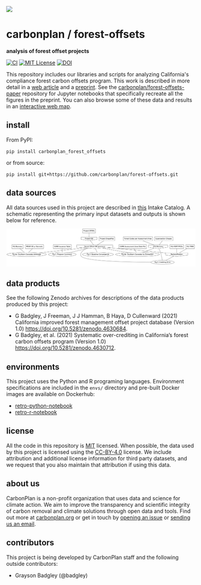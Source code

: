 <img
  src='https://carbonplan-assets.s3.amazonaws.com/monogram/dark-small.png'
  height='48'
/>

# carbonplan / forest-offsets

**analysis of forest offset projects**

[![CI](https://github.com/carbonplan/forest-offsets/actions/workflows/main.yaml/badge.svg)](https://github.com/carbonplan/forest-offsets/actions/workflows/main.yaml)
[![MIT License](https://badgen.net/badge/license/MIT/blue)](./LICENSE)
[![DOI](https://zenodo.org/badge/DOI/10.5281/zenodo.4628605.svg)](https://doi.org/10.5281/zenodo.4628605)

This repository includes our libraries and scripts for analyzing California's compliance forest carbon offsets program. This work is described in more detail in a [web article](https://carbonplan.org/research/forest-offsets-explainer) and a [preprint](https://carbonplan.org/research/forest-offsets-explainer). See the [carbonplan/forest-offsets-paper](https://github.com/carbonplan/forest-offsets-paper) repository for Jupyter notebooks that specifically recreate all the figures in the preprint. You can also browse some of these data and results in an [interactive web map](https://carbonplan.org/research/forest-offsets-map).

## install

From PyPI:

```shell
pip install carbonplan_forest_offsets
```

or from source:

```shell
pip install git+https://github.com/carbonplan/forest-offsets.git
```

## data sources

All data sources used in this project are described in [this](./carbonplan_forest_offsets/data/catalog.yaml) Intake Catalog. A schematic representing the primary input datasets and outputs is shown below for reference.

![offsets-dag](./offsets-dag.png)

## data products

See the following Zenodo archives for descriptions of the data products produced by this project:

- G Badgley, J Freeman, J J Hamman, B Haya, D Cullenward (2021) California improved forest management offset project database (Version 1.0) https://doi.org/10.5281/zenodo.4630684.
- G Badgley, et al. (2021) Systematic over-crediting in California’s forest carbon offsets program (Version 1.0) https://doi.org/10.5281/zenodo.4630712.

## environments

This project uses the Python and R programing languages. Environment specifications are included in the `envs/` directory and pre-built Docker images are available on Dockerhub:

- [retro-python-notebook](https://hub.docker.com/repository/docker/carbonplan/retro-python-notebook)
- [retro-r-notebook](https://hub.docker.com/repository/docker/carbonplan/retro-r-notebook)

## license

All the code in this repository is [MIT](https://choosealicense.com/licenses/mit/) licensed. When possible, the data used by this project is licensed using the [CC-BY-4.0](https://choosealicense.com/licenses/cc-by-4.0/) license. We include attribution and additional license information for third party datasets, and we request that you also maintain that attribution if using this data.

## about us

CarbonPlan is a non-profit organization that uses data and science for climate action. We aim to improve the transparency and scientific integrity of carbon removal and climate solutions through open data and tools. Find out more at [carbonplan.org](https://carbonplan.org/) or get in touch by [opening an issue](https://github.com/carbonplan/forest-offsets/issues/new) or [sending us an email](mailto:hello@carbonplan.org).

## contributors

This project is being developed by CarbonPlan staff and the following outside contributors:

- Grayson Badgley (@badgley)
